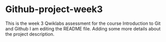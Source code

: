 # Github-project-week3
This is the week 3 Qwiklabs assessment for the course  Introduction to Git and Github
I am editing the README file. Adding some more details about the project description.

